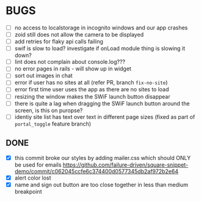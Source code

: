 # BUGS

- [ ] no access to localstorage in incognito windows and our app crashes
- [ ] zoid still does not allow the camera to be displayed
- [ ] add retries for flaky api calls failing
- [ ] swif is slow to load? investigate if onLoad module thing is slowing it down?
- [ ] lint does not complain about console.log???
- [ ] no error pages in rails - will show up in widget
- [ ] sort out images in chat
- [ ] error if user has no sites at all (refer PR, branch `fix-no-site`)
- [ ] error first time user uses the app as there are no sites to load
- [ ] resizing the window makes the SWiF launch button disappear
- [ ] there is quite a lag when dragging the SWiF launch button around the screen,
  is this on puropse?
- [ ] identiy site list has text over text in different page sizes (fixed as part of `portal_toggle` feature branch)

## DONE

- [x] this commit broke our styles by adding mailer.css which should ONLY be
  used for emails
  https://github.com/failure-driven/square-snippet-demo/commit/c062045ccfe6c374400d0577345db2af972b2e64
- [x] alert color lost
- [x] name and sign out button are too close together in less than medium breakpoint

